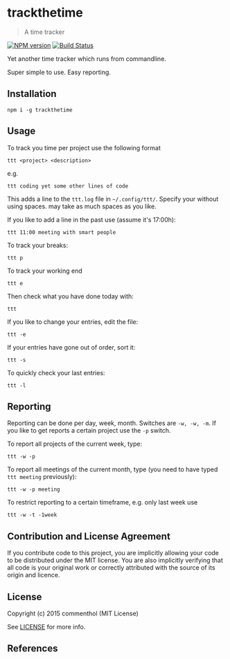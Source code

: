 # trackthetime

> A time tracker

[![NPM version](https://badge.fury.io/js/trackthetime.svg)](https://www.npmjs.com/package/trackthetime/)
[![Build Status](https://secure.travis-ci.org/commenthol/trackthetime.svg?branch=master)](https://travis-ci.org/commenthol/trackthetime)

Yet another time tracker which runs from commandline.

Super simple to use. Easy reporting.

## Installation

    npm i -g trackthetime

## Usage

To track you time per project use the following format

    ttt <project> <description>

e.g.

    ttt coding yet some other lines of code

This adds a line to the `ttt.log` file in `~/.config/ttt/`.
Specify your <project> without using spaces. <description> may take as much spaces as you like.

If you like to add a line in the past use (assume it's 17:00h):

    ttt 11:00 meeting with smart people

To track your breaks:

    ttt p

To track your working end

    ttt e

Then check what you have done today with:

    ttt

If you like to change your entries, edit the file:

    ttt -e

If your entries have gone out of order, sort it:

    ttt -s

To quickly check your last entries:

    ttt -l

## Reporting

Reporting can be done per day, week, month. Switches are `-w, -w, -m`.
If you like to get reports a certain project use the `-p` switch.

To report all projects of the current week, type:

    ttt -w -p

To report all meetings of the current month, type (you need to have typed `ttt meeting` previously):

    ttt -w -p meeting

To restrict reporting to a certain timeframe, e.g. only last week use

    ttt -w -t -1week

## Contribution and License Agreement

If you contribute code to this project, you are implicitly allowing your
code to be distributed under the MIT license. You are also implicitly
verifying that all code is your original work or correctly attributed
with the source of its origin and licence.

## License

Copyright (c) 2015 commenthol (MIT License)

See [LICENSE][] for more info.

## References

<!-- !ref -->

<!-- ref! -->

[LICENSE]: ./LICENSE
